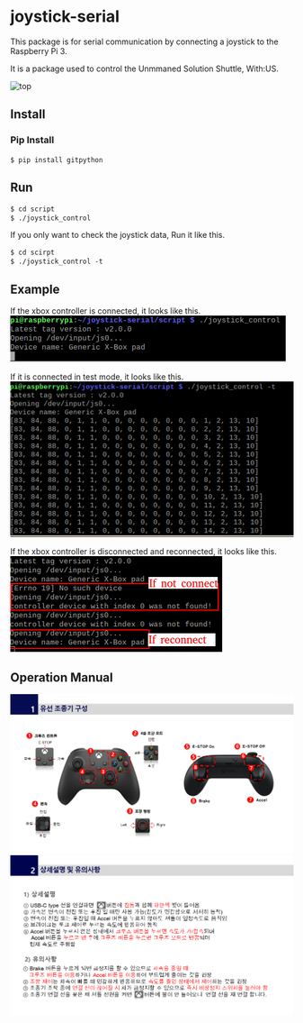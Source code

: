 # joystick-serial

This package is for serial communication by connecting a joystick to the Raspberry Pi 3.

It is a package used to control the Unmmaned Solution Shuttle, With:US.

![top](http://www.unmansol.com/images/sub02/top.jpg)

## Install

### Pip Install

~~~
$ pip install gitpython
~~~

## Run

~~~
$ cd script
$ ./joystick_control
~~~

If you only want to check the joystick data, Run it like this.

~~~
$ cd scirpt
$ ./joystick_control -t
~~~

## Example

<left> If the xbox controller is connected, it looks like this.</left>
<left><img src="doc/joystick_execute.png"></left>

<left> If it is connected in test mode, it looks like this.</left>
<left><img src="doc/joystick_test.png"></left>

<left> If the xbox controller is disconnected and reconnected, it looks like this.</left>
<left><img src="doc/not_connected_joystick.png"></left>



## Operation Manual

<img src="doc/operation_manual1.png" alt="image-20210511135124181" style="zoom:60%;" />



<img src="doc/operation_manual2.png" alt="image-operation_manual2" style="zoom:60%;" />